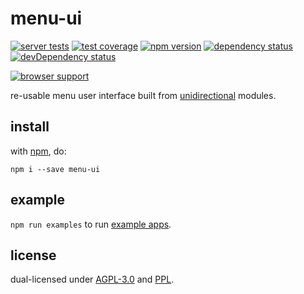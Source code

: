 # menu-ui

[![server tests](https://travis-ci.org/openappjs/menu-ui.png)](https://travis-ci.org/openappjs/menu-ui)
[![test coverage](https://img.shields.io/coveralls/openappjs/menu-ui.svg)](https://coveralls.io/r/openappjs/menu-ui)
[![npm version](https://badge.fury.io/js/menu-ui.png)](https://npmjs.org/package/menu-ui)
[![dependency status](https://david-dm.org/openappjs/menu-ui.png)](https://david-dm.org/openappjs/menu-ui)
[![devDependency status](https://david-dm.org/openappjs/menu-ui/dev-status.png)](https://david-dm.org/openappjs/menu-ui#info=devDependencies)

[![browser support](https://ci.testling.com/openappjs/menu-ui.png)](https://ci.testling.com/openappjs/menu-ui)

re-usable menu user interface built from [unidirectional](https://github.com/unidirectional) modules.

## install

with [npm](http://npmjs.org), do:

```
npm i --save menu-ui
```

## example

`npm run examples` to run [example apps](./examples/).

## license

dual-licensed under [AGPL-3.0](https://www.gnu.org/licenses/agpl-3.0.html) and [PPL](http://p2pfoundation.net/Peer_Production_License).

